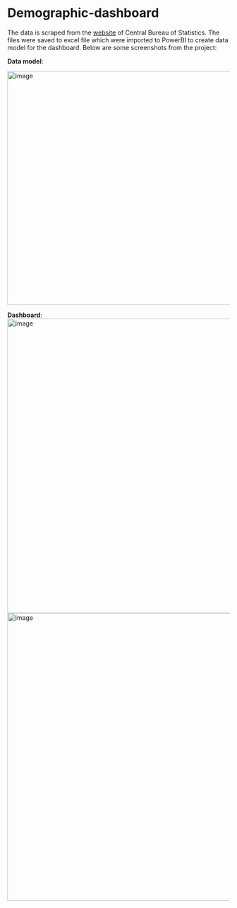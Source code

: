 # Demographic-dashboard
The data is scraped from the [website](censusnepal.cbs.gov.np/results) of Central Bureau of Statistics. The files were saved to excel file which were imported to PowerBI to create data model for the dashboard.
Below are some screenshots from the project:

**Data model**:

<img width="882" height="530" alt="image" src="https://github.com/user-attachments/assets/49ac076d-cf5e-466f-875f-ce2059dd558d" />

**Dashboard**:
<img width="1583" height="667" alt="image" src="https://github.com/user-attachments/assets/c2cdd7b6-8b80-469b-acd1-d3bcc4c21d04" />
<img width="1563" height="652" alt="image" src="https://github.com/user-attachments/assets/096455fd-c020-49f9-b037-5aa335fca185" />


